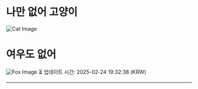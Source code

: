 
# 나만 없어 고양이

![Cat Image](https://cdn2.thecatapi.com/images/hn.jpg)

# 여우도 없어
![Fox Image](https://randomfox.ca/images/34.jpg)
⏳ 업데이트 시간: 2025-02-24 19:32:38 (KRW)

---
